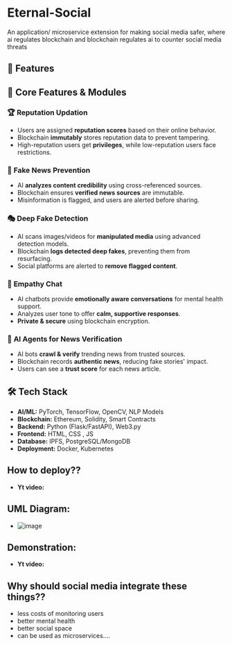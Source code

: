 # Eternal-Social
An application/ microservice extension for making social media safer, where ai regulates blockchain and blockchain regulates ai to counter social media threats


## 🚀 Features  

## 📌 Core Features & Modules  

### 🏆 **Reputation Updation**  
- Users are assigned **reputation scores** based on their online behavior.  
- Blockchain **immutably** stores reputation data to prevent tampering.  
- High-reputation users get **privileges**, while low-reputation users face restrictions.  

### 🚫 **Fake News Prevention**  
- AI **analyzes content credibility** using cross-referenced sources.  
- Blockchain ensures **verified news sources** are immutable.  
- Misinformation is flagged, and users are alerted before sharing.  

### 🎭 **Deep Fake Detection**  
- AI scans images/videos for **manipulated media** using advanced detection models.  
- Blockchain **logs detected deep fakes**, preventing them from resurfacing.  
- Social platforms are alerted to **remove flagged content**.  

### 💬 **Empathy Chat**  
- AI chatbots provide **emotionally aware conversations** for mental health support.  
- Analyzes user tone to offer **calm, supportive responses**.  
- **Private & secure** using blockchain encryption.  

### 📰 **AI Agents for News Verification**  
- AI bots **crawl & verify** trending news from trusted sources.  
- Blockchain records **authentic news**, reducing fake stories' impact.  
- Users can see a **trust score** for each news article.  


## 🛠️ Tech Stack  

- **AI/ML:** PyTorch, TensorFlow, OpenCV, NLP Models  
- **Blockchain:** Ethereum, Solidity, Smart Contracts  
- **Backend:** Python (Flask/FastAPI), Web3.py  
- **Frontend:** HTML, CSS , JS  
- **Database:** IPFS, PostgreSQL/MongoDB  
- **Deployment:** Docker, Kubernetes  

## How to deploy??
- **Yt video:**

## UML Diagram:
- ![image](https://github.com/user-attachments/assets/b9a532b6-ec8c-48b4-90a5-577ef19b3729)



## Demonstration:
- **Yt video:**

## Why should social media integrate these things??
- less costs of monitoring users
- better mental health
- better social space
- can be used as microservices....
